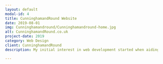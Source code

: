 ```yaml
---
layout: default
modal-id: 4
title: CunninghamandRound Website
date: 2019-08-01
img: Cunninghamandround/Cunninghamandround-home.jpg
alt: CunninghamandRound.co.uk
project-date: 2019
category: Web Design
client: CunninghamandRound
description: My initial interest in web development started when aiding in the designing and building of a website for a family run business. Using WordPress, I helped develop a website for a holiday property management business in Cornwall that was designed with the aim of being well formatted for a user friendly experience, with easy navigation and a responsive design presenting clients with information on the company’s products. Following my work in this project, I pursued my interest in website development and wanted to learn more about how I could have more control over the design of a site. The CunninghamandRound website can be viewed here http://cunninghamandround.co.uk/.

---
```

